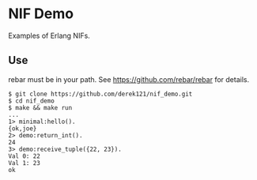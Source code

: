 # NIF Demo
Examples of Erlang NIFs.

## Use
rebar must be in your path. See <https://github.com/rebar/rebar> for details.

```
$ git clone https://github.com/derek121/nif_demo.git
$ cd nif_demo
$ make && make run
...
1> minimal:hello().
{ok,joe}
2> demo:return_int().
24
3> demo:receive_tuple({22, 23}). 
Val 0: 22
Val 1: 23
ok
```
